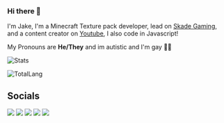 ### Hi there 👋
I'm Jake, I'm a Minecraft Texture pack developer, lead on [Skade Gaming](https://skadegaming.com/), and a content creator on [Youtube](https://www.youtube.com/@jplays_12), I also code in Javascript!

My Pronouns are **He/They** and im autistic and I'm gay 🏳️‍🌈

![Stats](https://github-readme-stats.vercel.app/api?username=Jakeplays12&count_private=true&show_icons=true&theme=transparent)

![TotalLang](https://github-readme-stats.vercel.app/api/top-langs/?username=Jakeplays12&langs_count=10&theme=transparent&&layout=compact)


## Socials

[![](https://img.shields.io/badge/-Mastodon-purple)](https://universeodon.com/@jplays_12)
[![](https://img.shields.io/badge/-Twitter-blue)](https://twitter.com/jplays_12)
[![](https://img.shields.io/badge/-Youtube-red)](https://www.youtube.com/@jplays_12)
[![](https://img.shields.io/badge/-Twitch-blueviolet)](https://www.twitch.tv/jakeplays_12)
[![](https://img.shields.io/badge/-Linktree-green)](https://linktr.ee/jakeplays12)

